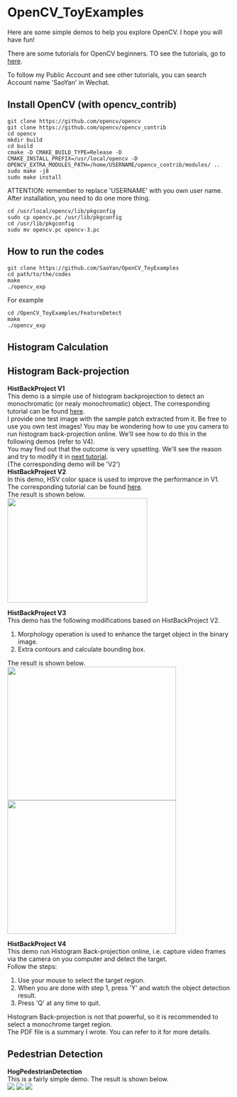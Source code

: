 # OpenCV_ToyExamples
Here are some simple demos to help you explore OpenCV. I hope you will have fun!

There are some tutorials for OpenCV beginners. TO see the tutorials, go to [here](http://mp.weixin.qq.com/mp/homepage?__biz=MzIxOTQ3MTI5NQ==&hid=9&sn=bc002ded707c2c4610a44d446b1b95a4#wechat_redirect).<br />

To follow my Public Account and see other tutorials, you can search Account name 'SaoYan' in Wechat.

## Install OpenCV (with opencv_contrib)
```
git clone https://github.com/opencv/opencv
git clone https://github.com/opencv/opencv_contrib
cd opencv
mkdir build
cd build
cmake -D CMAKE_BUILD_TYPE=Release -D CMAKE_INSTALL_PREFIX=/usr/local/opencv -D OPENCV_EXTRA_MODULES_PATH=/home/USERNAME/opencv_contrib/modules/ ..
sudo make -j8
sudo make install
```
ATTENTION: remember to replace 'USERNAME' with you own user name.  
After installation, you need to do one more thing.
```
cd /usr/local/opencv/lib/pkgconfig
sudo cp opencv.pc /usr/lib/pkgconfig
cd /usr/lib/pkgconfig
sudo mv opencv.pc opencv-3.pc
```

## How to run the codes
```
git clone https://github.com/SaoYan/OpenCV_ToyExamples
cd path/to/the/codes
make  
./opencv_exp
```
For example
```
cd /OpenCV_ToyExamples/FeatureDetect  
make  
./opencv_exp
```

## Histogram Calculation


## Histogram Back-projection
**HistBackProject V1**  
This demo is a simple use of histogram backprojection to detect an monochromatic (or nealy monochromatic) object.
The corresponding tutorial can be found [here](https://mp.weixin.qq.com/s?__biz=MzIxOTQ3MTI5NQ==&mid=2247483949&idx=1&sn=636cd5077c1749a5dfdaa3e6de14af74&scene=19#wechat_redirect).<br />
I provide one test image with the sample patch extracted from it. Be free to use you own test images! You may be wondering how to use you camera to run histogram back-projection online. We'll see how to do this in the following demos (refer to V4).  
You may find out that the outcome is very upsetting. We'll see the reason and try to modify it in [next tutorial](https://mp.weixin.qq.com/s?__biz=MzIxOTQ3MTI5NQ==&mid=2247483953&idx=1&sn=d733791678baaaa5dc910d41990db27c&scene=19#wechat_redirect).<br />(The corresponding demo will be 'V2')  
**HistBackProject V2**  
In this demo, HSV color space is used to improve the performance in V1.  
The corresponding tutorial can be found [here](https://mp.weixin.qq.com/s?__biz=MzIxOTQ3MTI5NQ==&mid=2247483953&idx=1&sn=d733791678baaaa5dc910d41990db27c&scene=19#wechat_redirect).<br />
The result is shown below.  
<img src="https://github.com/SaoYan/OpenCV_ToyExamples/blob/master/HistBackProject%20V2/images/result.jpg" width="315" height="235" />

**HistBackProject V3**  
This demo has the following modifications based on HistBackProject V2.
1. Morphology operation is used to enhance the target object in the binary image.
2. Extra contours and calculate bounding box.  

The result is shown below.  
<img src="https://github.com/SaoYan/OpenCV_ToyExamples/blob/master/HistBackProject%20V3/images/result_binary.jpg" width="380" height="300" />
<img src="https://github.com/SaoYan/OpenCV_ToyExamples/blob/master/HistBackProject%20V3/images/result.jpg" width="380" height="300" />

**HistBackProject V4**  
This demo run Histogram Back-projection online, i.e. capture video frames via the camera on you computer and detect the target.  
Follow the steps:
1. Use your mouse to select the target region.
2. When you are done with step 1, press 'Y' and watch the object detection result.
3. Press 'Q' at any time to quit.

Histogram Back-projection is not that powerful, so it is recommended to select a monochrome target region.  
The PDF file is a summary I wrote. You can refer to it for more details.

## Pedestrian Detection
**HogPedestrianDetection**  
This is a fairly simple demo. The result is shown below.  
<img src="https://github.com/SaoYan/OpenCV_ToyExamples/blob/master/HogPedestrianDetection/images/result1.jpg" />
<img src="https://github.com/SaoYan/OpenCV_ToyExamples/blob/master/HogPedestrianDetection/images/result2.jpg" />
<img src="https://github.com/SaoYan/OpenCV_ToyExamples/blob/master/HogPedestrianDetection/images/result3.jpg" />
